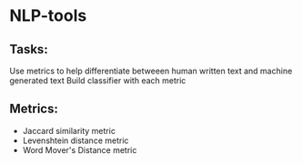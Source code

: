 # NLP-tools

## Tasks: 
Use metrics to help differentiate betweeen human written text and machine generated text 
Build classifier with each metric

## Metrics: 
- Jaccard similarity metric
- Levenshtein distance metric
- Word Mover's Distance metric
